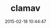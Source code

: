 ---
layout: post
title:  "clamav"
repo:   "eagleas/clamav"
date:   2015-02-18 10:44:47
gemurl: http://github.com/eagleas/clamav
---